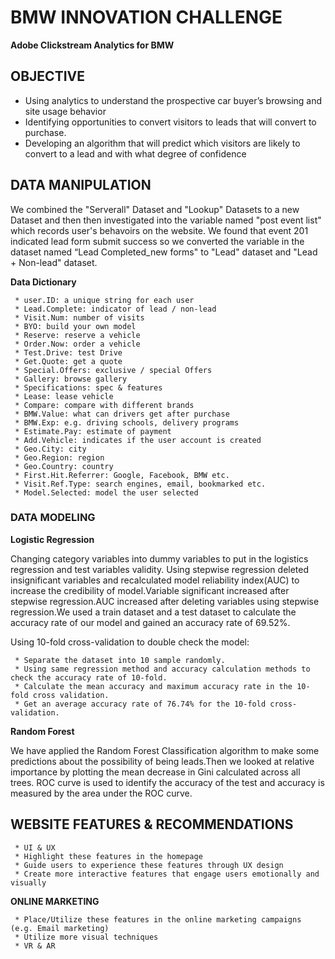 # BMW INNOVATION CHALLENGE
**Adobe Clickstream Analytics for BMW**
## OBJECTIVE  
* Using analytics to understand the prospective car buyer’s browsing and site usage behavior 
* Identifying opportunities to convert visitors to leads that will convert to purchase.
* Developing an algorithm that will predict which visitors are likely to convert to a lead and with what degree of confidence

## DATA MANIPULATION
We combined the "Serverall" Dataset and "Lookup" Datasets to a new Dataset and then then investigated into the variable named "post event list" which records user's behavoirs on the website. We found that event 201 indicated lead form submit success so we converted the variable in the dataset named “Lead Completed_new forms" to "Lead" dataset and "Lead + Non-lead" dataset.

**Data Dictionary**

     * user.ID: a unique string for each user
     * Lead.Complete: indicator of lead / non-lead
     * Visit.Num: number of visits
     * BYO: build your own model
     * Reserve: reserve a vehicle
     * Order.Now: order a vehicle
     * Test.Drive: test Drive
     * Get.Quote: get a quote
     * Special.Offers: exclusive / special Offers
     * Gallery: browse gallery 
     * Specifications: spec & features 
     * Lease: lease vehicle
     * Compare: compare with different brands
     * BMW.Value: what can drivers get after purchase
     * BMW.Exp: e.g. driving schools, delivery programs
     * Estimate.Pay: estimate of payment
     * Add.Vehicle: indicates if the user account is created
     * Geo.City: city
     * Geo.Region: region 
     * Geo.Country: country
     * First.Hit.Referrer: Google, Facebook, BMW etc.
     * Visit.Ref.Type: search engines, email, bookmarked etc.
     * Model.Selected: model the user selected

### DATA MODELING
**Logistic Regression**

Changing category variables into dummy variables to put in the logistics regression and test variables validity.
Using stepwise regression deleted insignificant variables and recalculated model reliability index(AUC) to increase 
the credibility of model.Variable significant increased after stepwise regression.AUC increased after deleting 
variables using stepwise regression.We used a train dataset and a test dataset to calculate the accuracy rate of 
our model and gained an accuracy rate of 69.52%.

Using 10-fold cross-validation to double check the model:

     * Separate the dataset into 10 sample randomly.
     * Using same regression method and accuracy calculation methods to check the accuracy rate of 10-fold.
     * Calculate the mean accuracy and maximum accuracy rate in the 10-fold cross validation.
     * Get an average accuracy rate of 76.74% for the 10-fold cross-validation.

**Random Forest**

We have applied the Random Forest Classification algorithm to make some predictions about the possibility of 
being leads.Then we looked at relative importance by plotting the mean decrease in Gini calculated across all trees.
ROC curve is used to identify the accuracy of the test and accuracy is measured by the area under the ROC curve. 

## WEBSITE FEATURES & RECOMMENDATIONS 

     * UI & UX
     * Highlight these features in the homepage
     * Guide users to experience these features through UX design 
     * Create more interactive features that engage users emotionally and visually

**ONLINE MARKETING**

     * Place/Utilize these features in the online marketing campaigns (e.g. Email marketing)
     * Utilize more visual techniques
     * VR & AR






















